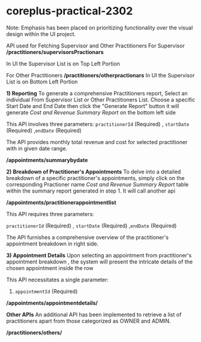 # coreplus-practical-2302

Note: Emphasis has been placed on prioritizing functionality over the visual design within the UI project.

API used for Fetching Supervisor and Other Practitioners
For Supervisor
**/practitioners/supervisorsPractionars**

In UI the Supervisor List is on Top Left Portion

For Other Practitioners
**/practitioners/otherpractionars**
In UI the Supervisor List is on Bottom Left Portion

**1) Reporting**
To generate a comprehensive Practitioners report, Select an individual From Supervisor List or Other Practitioners List. Choose a specific Start Date and End Date then click the "Generate Report" button it will generate _Cost and Revenue Summary Report_ on the bottom left side

This API involves three parameters:
`practitionerId` (Required) , `startDate` (Required) ,`endDate` (Required)

The API provides monthly total revenue and cost for selected practitioner with in given date range.

**/appointments/summarybydate**

**2) Breakdown of Practitioner's Appointments**
To delve into a detailed breakdown of a specific practitioner's appointments, simply click on the corresponding Practioner name _Cost and Revenue Summary Report_ table within the summary report generated in step 1.
It will call another api

**/appointments/practitionerappointmentlist**

This API requires three parameters:

`practitionerId` (Required) , `startDate` (Required) ,`endDate` (Required)

The API furnishes a comprehensive overview of the practitioner's appointment breakdown in right side.

**3) Appointment Details**
Upon selecting an appointment from practitioner's appointment breakdown , the system will present the intricate details of the chosen appointment inside the row

This API necessitates a single parameter:

1. `appointmentId` (Required)

**/appointments/appointmentdetails/**

**Other APIs**
An additional API has been implemented to retrieve a list of practitioners apart from those categorized as OWNER and ADMIN.

**/practitioners/others/**
